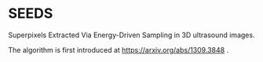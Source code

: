 # SEEDS
Superpixels Extracted Via Energy-Driven Sampling in 3D ultrasound images.


The algorithm is first introduced at https://arxiv.org/abs/1309.3848 .


